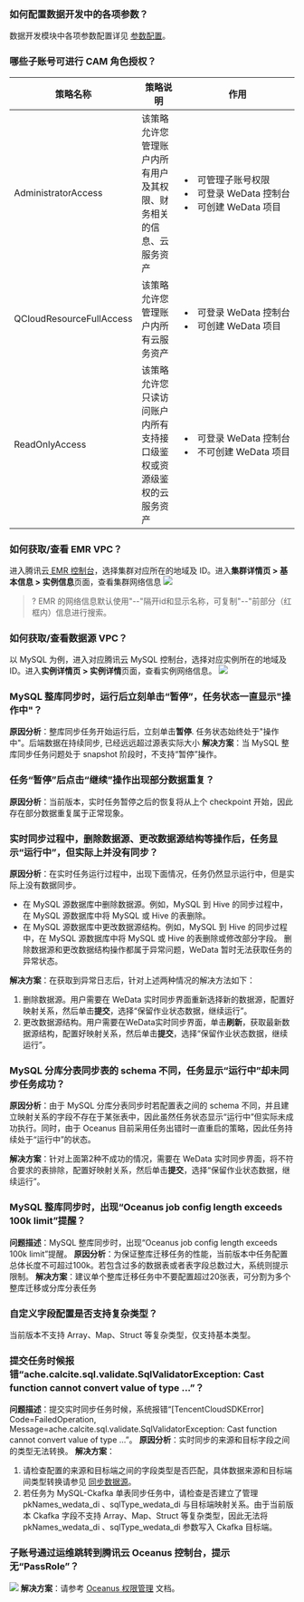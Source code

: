 ### 如何配置数据开发中的各项参数？
数据开发模块中各项参数配置详见 [参数配置](https://cloud.tencent.com/document/product/1267/72575)。

### 哪些子账号可进行 CAM 角色授权？

| 策略名称 | 策略说明 | 作用 |
|---------|---------|---------|	
| AdministratorAccess	| 该策略允许您管理账户内所有用户及其权限、财务相关的信息、云服务资产	| <nobr><li>可管理子账号权限<li>可登录 WeData 控制台<li>可创建 WeData 项目| 
| QCloudResourceFullAccess	| 该策略允许您管理账户内所有云服务资产	| <li>可登录 WeData 控制台<li>可创建 WeData 项目| 
| ReadOnlyAccess	| 该策略允许您只读访问账户内所有支持接口级鉴权或资源级鉴权的云服务资产	| <li>	可登录 WeData 控制台<li>不可创建 WeData 项目| 


### 如何获取/查看 EMR VPC？
进入腾讯云[ EMR 控制台](https://console.cloud.tencent.com/emr)，选择集群对应所在的地域及 ID。进入**集群详情页 > 基本信息 > 实例信息**页面，查看集群网络信息
![](https://qcloudimg.tencent-cloud.cn/raw/914fd9990db31d05b005341047895a36.png)
>? EMR 的网络信息默认使用"--"隔开id和显示名称，可复制"--"前部分（红框内）信息进行搜索。

### 如何获取/查看数据源 VPC？
以 MySQL 为例，进入对应腾讯云 MySQL 控制台，选择对应实例所在的地域及 ID。进入**实例详情页 > 实例详情**页面，查看实例网络信息。
![](https://qcloudimg.tencent-cloud.cn/raw/f65d00004d2ef4585cc3f6ba1770dc47.png)

### MySQL 整库同步时，运行后立刻单击“暂停”，任务状态一直显示"操作中"？
**原因分析**：整库同步任务开始运行后，立刻单击**暂停**. 任务状态始终处于"操作中"。后端数据在持续同步, 已经远远超过源表实际大小
**解决方案**：当 MySQL 整库同步任务问题处于 snapshot 阶段时，不支持“暂停”操作。

### 任务“暂停”后点击“继续”操作出现部分数据重复？
**原因分析**：当前版本，实时任务暂停之后的恢复将从上个 checkpoint 开始，因此存在部分数据重复属于正常现象。


### 实时同步过程中，删除数据源、更改数据源结构等操作后，任务显示“运行中”，但实际上并没有同步？
**原因分析**：在实时任务运行过程中，出现下面情况，任务仍然显示运行中，但是实际上没有数据同步。
- 在 MySQL 源数据库中删除数据源。例如，MySQL 到 Hive 的同步过程中，在 MySQL 源数据库中将 MySQL 或 Hive 的表删除。
- 在 MySQL 源数据库中更改数据源结构。例如，MySQL 到 Hive 的同步过程中，在 MySQL 源数据库中将 MySQL 或 Hive 的表删除或修改部分字段。
删除数据源和更改数据结构操作都属于异常问题，WeData 暂时无法获取任务的异常状态。

**解决方案**：在获取到异常日志后，针对上述两种情况的解决方法如下：
1. 删除数据源。用户需要在 WeData 实时同步界面重新选择新的数据源，配置好映射关系，然后单击**提交**，选择“保留作业状态数据，继续运行”。
2. 更改数据源结构。用户需要在WeData实时同步界面，单击**刷新**，获取最新数据源结构，配置好映射关系，然后单击**提交**，选择“保留作业状态数据，继续运行”。


### MySQL 分库分表同步表的 schema 不同，任务显示“运行中”却未同步任务成功？
**原因分析**：由于 MySQL 分库分表同步时若配置表之间的 schema 不同，并且建立映射关系的字段不存在于某张表中，因此虽然任务状态显示“运行中”但实际未成功执行。同时，由于 Oceanus 目前采用任务出错时一直重启的策略，因此任务持续处于“运行中”的状态。

**解决方案**：针对上面第2种不成功的情况，需要在 WeData 实时同步界面，将不符合要求的表排除，配置好映射关系，然后单击**提交**，选择“保留作业状态数据，继续运行”。

### MySQL 整库同步时，出现“Oceanus job config length exceeds 100k limit”提醒？
**问题描述**：MySQL 整库同步时，出现“Oceanus job config length exceeds 100k limit”提醒。
**原因分析**：为保证整库迁移任务的性能，当前版本中任务配置总体长度不可超过100k。若包含过多的数据表或者表字段总数过大，系统则提示限制。
**解决方案**：建议单个整库迁移任务中不要配置超过20张表，可分割为多个整库迁移或分库分表任务


### 自定义字段配置是否支持复杂类型？
当前版本不支持 Array、Map、Struct 等复杂类型，仅支持基本类型。

### 提交任务时候报错“ache.calcite.sql.validate.SqlValidatorException: Cast function cannot convert value of type ...”？
**问题描述**：提交实时同步任务时候，系统报错“[TencentCloudSDKError] Code=FailedOperation, Message=ache.calcite.sql.validate.SqlValidatorException: Cast function cannot convert value of type ...”。
**原因分析**：实时同步的来源和目标字段之间的类型无法转换。
**解决方案**：
1.	请检查配置的来源和目标端之间的字段类型是否匹配，具体数据来源和目标端间类型转换请参见 [同步数据源](https://cloud.tencent.com/document/product/1267/72415)。
2.	若任务为 MySQL-Ckafka 单表同步任务中，请检查是否建立了管理 pkNames_wedata_di 、sqlType_wedata_di 与目标端映射关系。由于当前版本 Ckafka 字段不支持 Array、Map、Struct 等复杂类型，因此无法将 pkNames_wedata_di 、sqlType_wedata_di 参数写入 Ckafka 目标端。


### 子账号通过运维跳转到腾讯云 Oceanus 控制台，提示无“PassRole”？
![](https://qcloudimg.tencent-cloud.cn/raw/c6f27350f0fa37073335aea3ef69f258.png)
**解决方案**：请参考 [Oceanus 权限管理](https://cloud.tencent.com/document/product/849/38290) 文档。

